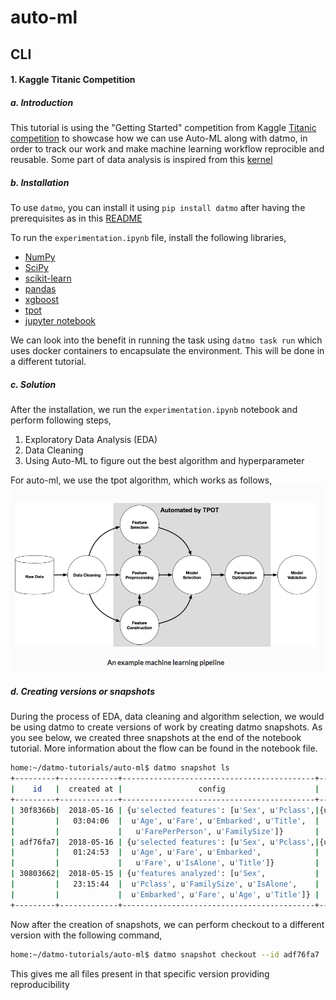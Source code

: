# auto-ml 

## CLI

#### 1. Kaggle Titanic Competition

##### a. Introduction

This tutorial is using the "Getting Started" competition from Kaggle [Titanic competition](https://www.kaggle.com/c/titanic) to showcase how we can use Auto-ML along with datmo, in order to track our work and make machine learning workflow reprocible and reusable. Some part of data analysis is inspired from this [kernel](https://www.kaggle.com/sinakhorami/titanic-best-working-classifier)

##### b. Installation
To use `datmo`, you can install it using `pip install datmo` after having the prerequisites as in this [README](https://github.com/datmo/datmo)

To run the `experimentation.ipynb` file, install the following libraries,

* [NumPy](http://www.numpy.org/)
* [SciPy](https://www.scipy.org/)
* [scikit-learn](http://www.scikit-learn.org/)
* [pandas](http://pandas.pydata.org)
* [xgboost](http://xgboost.readthedocs.io/en/latest/build.html)
* [tpot](http://epistasislab.github.io/tpot/installing/)
* [jupyter notebook](http://jupyter.readthedocs.io/en/latest/install.html)

We can look into the benefit in running the task using `datmo task run` which uses docker containers to encapsulate the environment. This will be done in a different tutorial.

##### c. Solution

After the installation, we run the `experimentation.ipynb` notebook and perform following steps,

1. Exploratory Data Analysis (EDA)
2. Data Cleaning
3. Using Auto-ML to figure out the best algorithm and hyperparameter

For auto-ml, we use the tpot algorithm, which works as follows,
![](./images/usage_auto-ml.png)

##### d. Creating versions or snapshots

During the process of EDA, data cleaning and algorithm selection, we would be using datmo to create versions of work by creating datmo snapshots. As you see below, we created three snapshots at the end of the notebook tutorial. More information about the flow can be found in the notebook file.  

```bash
home:~/datmo-tutorials/auto-ml$ datmo snapshot ls
+---------+-------------+-------------------------------------------+-----------------+---------------+-------+
|    id   |  created at |                 config                    |   stats         |      message  | label |
+---------+-------------+-------------------------------------------+-----------------+---------------+-------+
| 30f8366b|  2018-05-16 | {u'selected features': [u'Sex', u'Pclass',|{u'accuracy':    |   auto-ml-2   |  None |
|         |   03:04:06  |  u'Age', u'Fare', u'Embarked', u'Title',  |   0.8295964}    |               |       |
|         |             |   u'FarePerPerson', u'FamilySize']}       |                 |               |       |
| adf76fa7|  2018-05-16 | {u'selected features': [u'Sex', u'Pclass',|{u'accuracy':    |   auto-ml-1   |  None |
|         |   01:24:53  |  u'Age', u'Fare', u'Embarked',            |   0.8206278}    |               |       |
|         |             |   u'Fare', u'IsAlone', u'Title']}         |                 |               |       |
| 30803662|  2018-05-15 | {u'features analyzed': [u'Sex',           |    {}           |     EDA       |  None |
|         |   23:15:44  |  u'Pclass', u'FamilySize', u'IsAlone',    |                 |               |       |
|         |             |  u'Embarked', u'Fare', u'Age', u'Title']} |                 |               |       |
+---------+-------------+-------------------------------------------+-----------------+---------------+-------+
```
Now after the creation of snapshots, we can perform checkout to a different version with the following command,
```bash
home:~/datmo-tutorials/auto-ml$ datmo snapshot checkout --id adf76fa7
```
This gives me all files present in that specific version providing reproducibility
